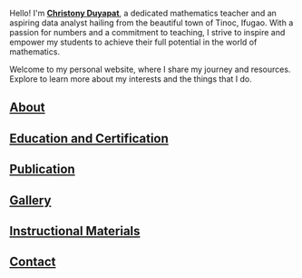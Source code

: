   Hello! I'm **[Christony Duyapat](https://duyapat-christony.github.io)**, a dedicated mathematics teacher and an aspiring data analyst hailing from the beautiful town of Tinoc, Ifugao. 
  With a passion for numbers and a commitment to teaching, I strive to inspire and empower my students to achieve their full potential in the world of mathematics.

  Welcome to my personal website, where I share my journey and resources. Explore to learn more about my interests and the things that I do.

  ## [About](https://duyapat-christony.github.io/#about)
  ## [Education and Certification](https://duyapat-christony.github.io/#education)
  ## [Publication](https://duyapat-christony.github.io/#publication)
  ## [Gallery](https://duyapat-christony.github.io/#gallery)
  ## [Instructional Materials](https://duyapat-christony.github.io/#instruction)
  ## [Contact](https://duyapat-christony.github.io/#contact)

